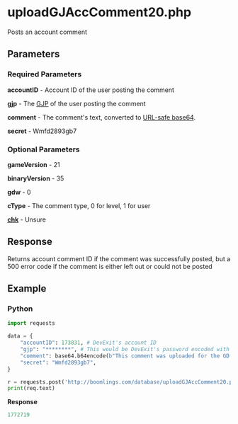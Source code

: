 # uploadGJAccComment20.php

Posts an account comment

## Parameters

### Required Parameters

**accountID** - Account ID of the user posting the comment

**gjp** - The [GJP](/docs/topics/gjp.md) of the user posting the comment

**comment** - The comment's text, converted to [URL-safe base64](/docs/topics/encryption/base64.md).

**secret** - Wmfd2893gb7

### Optional Parameters

**gameVersion** - 21

**binaryVersion** - 35

**gdw** - 0

**cType** - The comment type, 0 for level, 1 for user

[**chk**](/docs/topics/encryption/chk.md?id=comment) - Unsure

## Response

Returns account comment ID if the comment was successfully posted, but a 500 error code if the comment is either left out or could not be posted

## Example

<!-- tabs:start -->

### **Python**

```py
import requests

data = {
    "accountID": 173831, # DevExit's account ID
    "gjp": "********", # This would be DevExit's password encoded with GJP encryption
    "comment": base64.b64encode(b"This comment was uploaded for the GD Docs!").decode(),
    "secret": "Wmfd2893gb7",
}

r = requests.post('http://boomlings.com/database/uploadGJAccComment20.php', data=data)
print(req.text)
```

**Response**
```py
1772719
```

<!-- tabs:end -->
